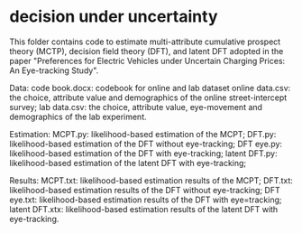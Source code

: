 # decision under uncertainty
This folder contains code to estimate multi-attribute cumulative prospect theory (MCTP), decision field theory (DFT), and latent DFT adopted in the paper "Preferences for Electric Vehicles under Uncertain Charging Prices: An Eye-tracking Study".

Data:
code book.docx: codebook for online and lab dataset
online data.csv: the choice, attribute value and demographics of the online street-intercept survey;
lab data.csv: the choice, attribute value, eye-movement and demographics of the lab experiment.

Estimation:
MCPT.py: likelihood-based estimation of the MCPT;
DFT.py: likelihood-based estimation of the DFT without eye-tracking;
DFT eye.py: likelihood-based estimation of the DFT with eye-tracking;
latent DFT.py: likelihood-based estimation of the latent DFT with eye-tracking;

Results:
MCPT.txt: likelihood-based estimation results of the MCPT;
DFT.txt: likelihood-based estimation results of the DFT without eye-tracking;
DFT eye.txt: likelihood-based estimation results of the DFT with eye=tracking;
latent DFT.xtx: likelihood-based estimation results of the latent DFT with eye-tracking.
